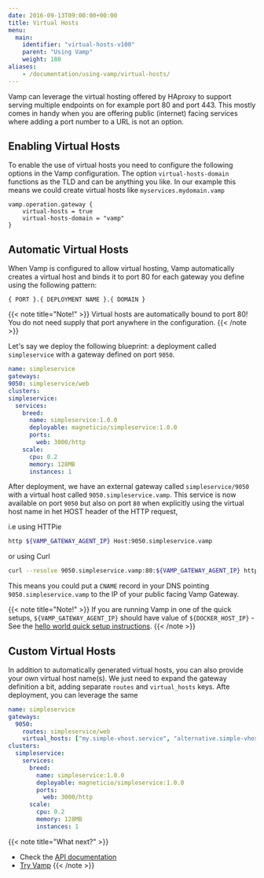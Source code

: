 ```yaml
---
date: 2016-09-13T09:00:00+00:00
title: Virtual Hosts
menu:
  main:
    identifier: "virtual-hosts-v100"
    parent: "Using Vamp"
    weight: 180
aliases:
    - /documentation/using-vamp/virtual-hosts/
---
```


Vamp can leverage the virtual hosting offered by HAproxy to support serving multiple endpoints on for example port 80
and port 443. This mostly comes in handy when you are offering public (internet) facing services where adding a port number
to a URL is not an option.

## Enabling Virtual Hosts

To enable the use of virtual hosts you need to configure the following options in the Vamp configuration.
The option `virtual-hosts-domain` functions as the TLD and can be anything you like. In our example this means we could
create virtual hosts like `myservices.mydomain.vamp`

```
vamp.operation.gateway {
    virtual-hosts = true
    virtual-hosts-domain = "vamp"
}
```

## Automatic Virtual Hosts

When Vamp is configured to allow virtual hosting, Vamp automatically creates a virtual host and binds it to port 80
for each gateway you define using the following pattern:

```
{ PORT }.{ DEPLOYMENT NAME }.{ DOMAIN }
```

{{< note title="Note!" >}}
Virtual hosts are automatically bound to port 80! You do not need supply that port anywhere in the configuration.
{{< /note >}}


Let's say we deploy the following blueprint: a deployment called `simpleservice` with a gateway defined on port `9050`.

```yaml
name: simpleservice
gateways:
9050: simpleservice/web
clusters:
simpleservice:
  services:
    breed:
      name: simpleservice:1.0.0
      deployable: magneticio/simpleservice:1.0.0
      ports:
        web: 3000/http
    scale:
      cpu: 0.2
      memory: 128MB
      instances: 1
```

After deployment, we have an external gateway called `simpleservice/9050` with a virtual host called `9050.simpleservice.vamp`.
This service is now available on port `9050` but also on port `80` when explicitly using the virtual host name in het HOST
header of the HTTP request,

i.e using HTTPie

```bash
http ${VAMP_GATEWAY_AGENT_IP} Host:9050.simpleservice.vamp
```

or using Curl

```bash
curl --resolve 9050.simpleservice.vamp:80:${VAMP_GATEWAY_AGENT_IP} http://9050.simpleservice.vamp
```

This means you could put a `CNAME` record in your DNS pointing `9050.simpleservice.vamp` to the IP of your public facing
Vamp Gateway.

{{< note title="Note!" >}}
If you are running Vamp in one of the quick setups, `${VAMP_GATEWAY_AGENT_IP}` should have value of `${DOCKER_HOST_IP}` - See the [hello world quick setup instructions](/documentation/installation/hello-world#step-2-run-vamp).
{{< /note >}}


## Custom Virtual Hosts

In addition to automatically generated virtual hosts, you can also provide your own virtual host name(s). We just need to
expand the gateway definition a bit, adding separate `routes` and `virtual_hosts` keys. Afte deployment, you can leverage
the same

```yaml
name: simpleservice
gateways:
  9050:
    routes: simpleservice/web
    virtual_hosts: ["my.simple-vhost.service", "alternative.simple-vhost.name"]
clusters:
  simpleservice:
    services:
      breed:
        name: simpleservice:1.0.0
        deployable: magneticio/simpleservice:1.0.0
        ports:
          web: 3000/http
      scale:
        cpu: 0.2
        memory: 128MB
        instances: 1
```

{{< note title="What next?" >}}
* Check the [API documentation](/documentation/api/v1.0.0/api-reference)
* [Try Vamp](/documentation/installation/hello-world)
{{< /note >}}
